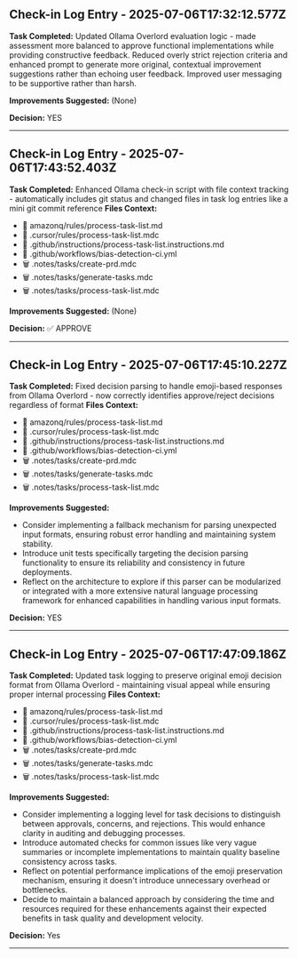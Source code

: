 ## Check-in Log Entry - 2025-07-06T17:32:12.577Z

**Task Completed:** Updated Ollama Overlord evaluation logic - made assessment more balanced to approve functional implementations while providing constructive feedback. Reduced overly strict rejection criteria and enhanced prompt to generate more original, contextual improvement suggestions rather than echoing user feedback. Improved user messaging to be supportive rather than harsh.

**Improvements Suggested:**
(None)

**Decision:** YES

---

## Check-in Log Entry - 2025-07-06T17:43:52.403Z

**Task Completed:** Enhanced Ollama check-in script with file context tracking - automatically includes git status and changed files in task log entries like a mini git commit reference
**Files Context:**
- 📝 amazonq/rules/process-task-list.md
- 📝 .cursor/rules/process-task-list.mdc
- 📝 .github/instructions/process-task-list.instructions.md
- 📝 .github/workflows/bias-detection-ci.yml
- 🗑️ .notes/tasks/create-prd.mdc
- 🗑️ .notes/tasks/generate-tasks.mdc
- 🗑️ .notes/tasks/process-task-list.mdc

**Improvements Suggested:**
(None)

**Decision:** ✅ APPROVE

---

## Check-in Log Entry - 2025-07-06T17:45:10.227Z

**Task Completed:** Fixed decision parsing to handle emoji-based responses from Ollama Overlord - now correctly identifies approve/reject decisions regardless of format
**Files Context:**
- 📝 amazonq/rules/process-task-list.md
- 📝 .cursor/rules/process-task-list.mdc
- 📝 .github/instructions/process-task-list.instructions.md
- 📝 .github/workflows/bias-detection-ci.yml
- 🗑️ .notes/tasks/create-prd.mdc
- 🗑️ .notes/tasks/generate-tasks.mdc
- 🗑️ .notes/tasks/process-task-list.mdc

**Improvements Suggested:**
- Consider implementing a fallback mechanism for parsing unexpected input formats, ensuring robust error handling and maintaining system stability.
- Introduce unit tests specifically targeting the decision parsing functionality to ensure its reliability and consistency in future deployments.
- Reflect on the architecture to explore if this parser can be modularized or integrated with a more extensive natural language processing framework for enhanced capabilities in handling various input formats.

**Decision:** YES

---

## Check-in Log Entry - 2025-07-06T17:47:09.186Z

**Task Completed:** Updated task logging to preserve original emoji decision format from Ollama Overlord - maintaining visual appeal while ensuring proper internal processing
**Files Context:**
- 📝 amazonq/rules/process-task-list.md
- 📝 .cursor/rules/process-task-list.mdc
- 📝 .github/instructions/process-task-list.instructions.md
- 📝 .github/workflows/bias-detection-ci.yml
- 🗑️ .notes/tasks/create-prd.mdc
- 🗑️ .notes/tasks/generate-tasks.mdc
- 🗑️ .notes/tasks/process-task-list.mdc

**Improvements Suggested:**
- Consider implementing a logging level for task decisions to distinguish between approvals, concerns, and rejections. This would enhance clarity in auditing and debugging processes.
- Introduce automated checks for common issues like very vague summaries or incomplete implementations to maintain quality baseline consistency across tasks.
- Reflect on potential performance implications of the emoji preservation mechanism, ensuring it doesn't introduce unnecessary overhead or bottlenecks.
- Decide to maintain a balanced approach by considering the time and resources required for these enhancements against their expected benefits in task quality and development velocity.

**Decision:** Yes

---
